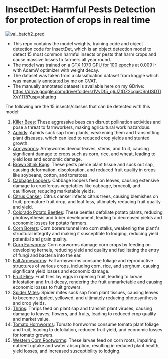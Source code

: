 # InsectDet: Harmful Pests Detection for protection of crops in real time

![val_batch2_pred](https://github.com/zappy586/InsectDet/assets/89218647/d45474d2-9bb4-455f-b9c6-9546913cd86c)


* This repo contains the model weights, training code and object detection code for InsectDet, which is an object detection model to detect 15 most common harmful insects or pests that harm crops and cause massive losses to farmers all year round.
* The model was trained on a <ins>GTX 1070 GPU for 100 epochs</ins> at 0.009 lr with AdamW optimizer with weight decay.
* The dataset was taken from a classification dataset from kaggle which was <ins>manually annotated by me<ins> on CVAT.
* The manually annotated dataset is available here on my GDrive: https://drive.google.com/drive/folders/1VvDf5_g6JZtDZ2cqaiCSnUSDTlXvYTRi?usp=sharing

The following are the 15 insects/classes that can be detected with this model:
1. <ins>Killer Bees</ins>: These aggressive bees can disrupt pollination activities and pose a threat to farmworkers, making agricultural work hazardous.
2. <ins>Aphids</ins>: Aphids suck sap from plants, weakening them and transmitting plant diseases, which can lead to reduced crop yields and stunted growth.
3. <ins>Armyworms</ins>: Armyworms devour leaves, stems, and fruit, causing significant damage to crops such as corn, rice, and wheat, leading to yield loss and economic damage.
4. <ins>Brown Stink Bugs</ins>: These pests pierce plant tissue and suck out sap, causing deformation, discoloration, and reduced fruit quality in crops like soybeans, cotton, and tomatoes.
5. <ins>Cabbage Loopers</ins>: Cabbage loopers feed on leaves, causing extensive damage to cruciferous vegetables like cabbage, broccoli, and cauliflower, reducing marketable yields.
6. <ins>Citrus Canker</ins>: Citrus canker infects citrus trees, causing blemishes on fruit, premature fruit drop, and leaf loss, ultimately reducing fruit quality and yield.
7. <ins>Colorado Potato Beetles</ins>: These beetles defoliate potato plants, reducing photosynthesis and tuber development, leading to decreased yields and economic losses for potato farmers.
8. <ins>Corn Borers</ins>: Corn borers tunnel into corn stalks, weakening the plant's structural integrity and making it susceptible to lodging, reducing yield potential and grain quality.
9. <ins>Corn Earworms</ins>: Corn earworms damage corn crops by feeding on developing kernels, reducing yield and quality and facilitating the entry of fungi and bacteria into the ear.
10. <ins>Fall Armyworms</ins>: Fall armyworms consume foliage and reproductive structures of various crops, including corn, rice, and sorghum, causing significant yield losses and economic damage.
11. <ins>Fruit Flies</ins>: Fruit flies lay eggs in ripening fruit, leading to larvae infestation and fruit decay, rendering the fruit unmarketable and causing economic losses to fruit growers.
12. <ins>Spider Mites</ins>: Spider mites suck sap from plant tissues, causing leaves to become stippled, yellowed, and ultimately reducing photosynthesis and crop yields.
13. <ins>Thrips</ins>: Thrips feed on plant sap and transmit plant viruses, causing damage to leaves, flowers, and fruits, leading to reduced crop quality and market value.
14. <ins>Tomato Hornworms</ins>: Tomato hornworms consume tomato plant foliage and fruit, leading to defoliation, reduced fruit yield, and economic losses for tomato growers.
15. <ins>Western Corn Rootworms</ins>: These larvae feed on corn roots, impairing nutrient uptake and water absorption, resulting in reduced plant health, yield losses, and increased susceptibility to lodging.

